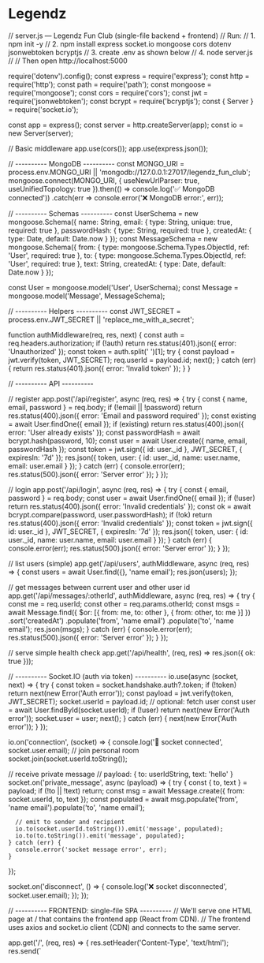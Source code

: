 # Legendz
// server.js — Legendz Fun Club (single-file backend + frontend)
// Run:
// 1. npm init -y
// 2. npm install express socket.io mongoose cors dotenv jsonwebtoken bcryptjs
// 3. create .env as shown below
// 4. node server.js
// 
// Then open http://localhost:5000

require('dotenv').config();
const express = require('express');
const http = require('http');
const path = require('path');
const mongoose = require('mongoose');
const cors = require('cors');
const jwt = require('jsonwebtoken');
const bcrypt = require('bcryptjs');
const { Server } = require('socket.io');

const app = express();
const server = http.createServer(app);
const io = new Server(server);

// Basic middleware
app.use(cors());
app.use(express.json());

// ---------- MongoDB ----------
const MONGO_URI = process.env.MONGO_URI || 'mongodb://127.0.0.1:27017/legendz_fun_club';
mongoose.connect(MONGO_URI, {
  useNewUrlParser: true,
  useUnifiedTopology: true
}).then(() => console.log('✅ MongoDB connected'))
  .catch(err => console.error('❌ MongoDB error:', err));

// ---------- Schemas ----------
const UserSchema = new mongoose.Schema({
  name: String,
  email: { type: String, unique: true, required: true },
  passwordHash: { type: String, required: true },
  createdAt: { type: Date, default: Date.now }
});
const MessageSchema = new mongoose.Schema({
  from: { type: mongoose.Schema.Types.ObjectId, ref: 'User', required: true },
  to: { type: mongoose.Schema.Types.ObjectId, ref: 'User', required: true },
  text: String,
  createdAt: { type: Date, default: Date.now }
});

const User = mongoose.model('User', UserSchema);
const Message = mongoose.model('Message', MessageSchema);

// ---------- Helpers ----------
const JWT_SECRET = process.env.JWT_SECRET || 'replace_me_with_a_secret';

function authMiddleware(req, res, next) {
  const auth = req.headers.authorization;
  if (!auth) return res.status(401).json({ error: 'Unauthorized' });
  const token = auth.split(' ')[1];
  try {
    const payload = jwt.verify(token, JWT_SECRET);
    req.userId = payload.id;
    next();
  } catch (err) {
    return res.status(401).json({ error: 'Invalid token' });
  }
}

// ---------- API ----------

// register
app.post('/api/register', async (req, res) => {
  try {
    const { name, email, password } = req.body;
    if (!email || !password) return res.status(400).json({ error: 'Email and password required' });
    const existing = await User.findOne({ email });
    if (existing) return res.status(400).json({ error: 'User already exists' });
    const passwordHash = await bcrypt.hash(password, 10);
    const user = await User.create({ name, email, passwordHash });
    const token = jwt.sign({ id: user._id }, JWT_SECRET, { expiresIn: '7d' });
    res.json({ token, user: { id: user._id, name: user.name, email: user.email } });
  } catch (err) {
    console.error(err);
    res.status(500).json({ error: 'Server error' });
  }
});

// login
app.post('/api/login', async (req, res) => {
  try {
    const { email, password } = req.body;
    const user = await User.findOne({ email });
    if (!user) return res.status(400).json({ error: 'Invalid credentials' });
    const ok = await bcrypt.compare(password, user.passwordHash);
    if (!ok) return res.status(400).json({ error: 'Invalid credentials' });
    const token = jwt.sign({ id: user._id }, JWT_SECRET, { expiresIn: '7d' });
    res.json({ token, user: { id: user._id, name: user.name, email: user.email } });
  } catch (err) {
    console.error(err);
    res.status(500).json({ error: 'Server error' });
  }
});

// list users (simple)
app.get('/api/users', authMiddleware, async (req, res) => {
  const users = await User.find({}, 'name email');
  res.json(users);
});

// get messages between current user and other user id
app.get('/api/messages/:otherId', authMiddleware, async (req, res) => {
  try {
    const me = req.userId;
    const other = req.params.otherId;
    const msgs = await Message.find({ $or: [{ from: me, to: other }, { from: other, to: me }] })
      .sort('createdAt')
      .populate('from', 'name email')
      .populate('to', 'name email');
    res.json(msgs);
  } catch (err) {
    console.error(err);
    res.status(500).json({ error: 'Server error' });
  }
});

// serve simple health check
app.get('/api/health', (req, res) => res.json({ ok: true }));

// ---------- Socket.IO (auth via token) ----------
io.use(async (socket, next) => {
  try {
    const token = socket.handshake.auth?.token;
    if (!token) return next(new Error('Auth error'));
    const payload = jwt.verify(token, JWT_SECRET);
    socket.userId = payload.id;
    // optional: fetch user
    const user = await User.findById(socket.userId);
    if (!user) return next(new Error('Auth error'));
    socket.user = user;
    next();
  } catch (err) {
    next(new Error('Auth error'));
  }
});

io.on('connection', (socket) => {
  console.log('🔌 socket connected', socket.user.email);
  // join personal room
  socket.join(socket.userId.toString());

  // receive private message
  // payload: { to: userIdString, text: 'hello' }
  socket.on('private_message', async (payload) => {
    try {
      const { to, text } = payload;
      if (!to || !text) return;
      const msg = await Message.create({ from: socket.userId, to, text });
      const populated = await msg.populate('from', 'name email').populate('to', 'name email');

      // emit to sender and recipient
      io.to(socket.userId.toString()).emit('message', populated);
      io.to(to.toString()).emit('message', populated);
    } catch (err) {
      console.error('socket message error', err);
    }
  });

  socket.on('disconnect', () => {
    console.log('❌ socket disconnected', socket.user.email);
  });
});

// ---------- FRONTEND: single-file SPA ----------
// We'll serve one HTML page at / that contains the frontend app (React from CDN).
// The frontend uses axios and socket.io client (CDN) and connects to the same server.

app.get('/', (req, res) => {
  res.setHeader('Content-Type', 'text/html');
  res.send(`<!doctype html>
<html>
  <head>
    <meta charset="utf-8" />
    <title>Legendz Fun Club</title>
    <meta name="viewport" content="width=device-width, initial-scale=1" />
    <!-- Tailwind via CDN for quick styling (dev only) -->
    <script src="https://cdn.tailwindcss.com"></script>
    <style>
      html,body,#root{height:100%}
    </style>
  </head>
  <body class="bg-gray-100">
    <div id="root"></div>

    <!-- React + ReactDOM UMD -->
    <script src="https://unpkg.com/react@18/umd/react.development.js"></script>
    <script src="https://unpkg.com/react-dom@18/umd/react-dom.development.js"></script>
    <!-- Axios -->
    <script src="https://cdn.jsdelivr.net/npm/axios/dist/axios.min.js"></script>
    <!-- Socket.IO client -->
    <script src="/socket.io/socket.io.js"></script>

    <script>
      const e = React.createElement;
      const { useState, useEffect, useRef } = React;

      const API_BASE = '';

      // helper to set axios auth header
      function setAuth(token) {
        if (token) axios.defaults.headers.common['Authorization'] = 'Bearer ' + token;
        else delete axios.defaults.headers.common['Authorization'];
      }

      function App() {
        const [token, setToken] = useState(localStorage.getItem('lfc_token'));
        const [user, setUser] = useState(JSON.parse(localStorage.getItem('lfc_user') || 'null'));

        useEffect(() => {
          if (token) setAuth(token);
        }, [token]);

        if (!token) {
          return e(Auth, { onLogin: (t, u) => {
            localStorage.setItem('lfc_token', t);
            localStorage.setItem('lfc_user', JSON.stringify(u));
            setToken(t); setUser(u); setAuth(t);
          }});
        }

        return e(LegendzFunClub, { token, user, onLogout: () => {
          localStorage.removeItem('lfc_token'); localStorage.removeItem('lfc_user');
          setToken(null); setUser(null); setAuth(null);
        }});
      }

      function Auth({ onLogin }) {
        const [mode, setMode] = useState('login');
        const [email, setEmail] = useState('');
        const [name, setName] = useState('');
        const [password, setPassword] = useState('');

        async function submit() {
          try {
            if (mode === 'login') {
              const r = await axios.post('/api/login', { email, password });
              onLogin(r.data.token, r.data.user);
            } else {
              const r = await axios.post('/api/register', { name, email, password });
              onLogin(r.data.token, r.data.user);
            }
          } catch (err) {
            alert(err.response?.data?.error || 'Auth failed');
          }
        }

        return e('div', { className: 'h-screen flex items-center justify-center' },
          e('div', { className: 'bg-white p-6 rounded shadow w-full max-w-md' },
            e('h2', { className: 'text-xl font-semibold mb-4' }, 'Legendz Fun Club — ' + mode),
            mode === 'register' && e('input', { placeholder: 'Name', value: name, onChange: e=>setName(e.target.value), className: 'w-full p-2 border rounded mb-2' }),
            e('input', { placeholder: 'Email', value: email, onChange: e=>setEmail(e.target.value), className: 'w-full p-2 border rounded mb-2' }),
            e('input', { type: 'password', placeholder: 'Password', value: password, onChange: e=>setPassword(e.target.value), className: 'w-full p-2 border rounded mb-4' }),
            e('button', { className: 'w-full bg-green-600 text-white py-2 rounded', onClick: submit }, mode === 'login' ? 'Login' : 'Register'),
            e('div', { className: 'text-center mt-3 text-sm' },
              e('button', { className: 'text-green-600', onClick: () => setMode(mode === 'login' ? 'register' : 'login') },
                mode === 'login' ? 'Create account' : 'Already have an account?'
              )
            )
          )
        );
      }

      function LegendzFunClub({ token, user, onLogout }) {
        const [users, setUsers] = useState([]);
        const [activeId, setActiveId] = useState(null);
        const [messages, setMessages] = useState({});
        const [input, setInput] = useState('');
        const socketRef = useRef(null);
        const endRef = useRef(null);

        useEffect(() => {
          setAuth(token);
          // fetch users
          axios.get('/api/users').then(r => {
            // server returns {_id, name, email}
            setUsers(r.data.map(u => ({ id: u._id, name: u.name || u.email, email: u.email })));
          }).catch(console.error);

          // connect socket
          const socket = io({ auth: { token } });
          socketRef.current = socket;

          socket.on('connect_error', (err) => console.error('Socket error', err));
          socket.on('message', (m) => {
            // populate local messages: m.from, m.to are objects
            const otherId = (m.from._id === user.id) ? m.to._id : m.from._id;
            setMessages(prev => {
              const arr = prev[otherId] ? [...prev[otherId]] : [];
              arr.push(m);
              return { ...prev, [otherId]: arr };
            });
          });

          return () => socket.disconnect();
        }, []);

        useEffect(() => { scrollToBottom(); }, [messages, activeId]);

        function scrollToBottom() { endRef.current?.scrollIntoView({ behavior: 'smooth' }); }

        async function openChat(otherId) {
          setActiveId(otherId);
          if (!messages[otherId]) {
            const r = await axios.get('/api/messages/' + otherId);
            setMessages(prev => ({ ...prev, [otherId]: r.data }));
          }
        }

        function sendMessage() {
          if (!input.trim() || !activeId) return;
          socketRef.current.emit('private_message', { to: activeId, text: input });
          setInput('');
        }

        return e('div', { className: 'h-screen w-screen flex text-sm' },
          // sidebar
          e('aside', { className: 'w-96 border-r bg-white flex flex-col' },
            e('header', { className: 'px-4 py-3 flex items-center gap-3 border-b' },
              e('div', { className: 'flex-1' },
                e('h1', { className: 'text-lg font-semibold' }, 'Legendz Fun Club'),
                e('p', { className: 'text-xs text-gray-500' }, user.name || user.email)
              ),
              e('button', { className: 'px-3 py-1 rounded-md border text-xs', onClick: onLogout }, 'Logout')
            ),
            e('div', { className: 'p-3' },
              e('input', { placeholder: 'Search', className: 'w-full rounded-md border p-2 text-sm' })
            ),
            e('div', { className: 'flex-1 overflow-auto' },
              users.map(u =>
                e('button', { key: u.id, onClick: () => openChat(u.id), className: 'w-full text-left flex gap-3 items-center px-3 py-2 hover:bg-gray-50' + (u.id === activeId ? ' bg-gray-50' : '') },
                  e('div', { className: 'w-12 h-12 rounded-full bg-indigo-400 flex items-center justify-center text-white font-semibold' }, (u.name||'U').slice(0,2)),
                  e('div', { className: 'flex-1' },
                    e('div', { className: 'font-medium' }, u.name),
                    e('div', { className: 'text-xs text-gray-500 truncate' }, (messages[u.id]||[]).slice(-1)[0]?.text || 'Say hi to start the chat')
                  )
                )
              )
            )
          ),
          // chat area
          e('main', { className: 'flex-1 flex flex-col' },
            activeId ? e(React.Fragment, null,
              e('div', { className: 'flex items-center gap-4 px-6 py-3 border-b bg-white' },
                e('div', { className: 'font-semibold' }, users.find(x=>x.id===activeId)?.name || 'Chat')
              ),
              e('div', { className: 'flex-1 overflow-auto p-6 bg-[url(\"data:image/svg+xml;utf8,<svg xmlns=\\'http://www.w3.org/2000/svg\\' width=\\'200\\' height=\\'200\\'><text x=\\'0\\' y=\\'15\\' font-size=\\'12\\' fill=\\'%23e5e7eb\\'>Legendz Fun Club background</text></svg>)\"]' },
                e('div', { className: 'max-w-3xl mx-auto' },
                  (messages[activeId]||[]).map((m, i) =>
                    e('div', { key: i, className: 'mb-3 flex ' + ((m.from._id === user.id) ? 'justify-end' : 'justify-start') },
                      e('div', { className: ((m.from._id === user.id) ? 'bg-green-600 text-white' : 'bg-white text-black border') + ' p-3 rounded-lg shadow-sm max-w-[70%]' },
                        e('div', null, m.text),
                        e('div', { className: 'text-[10px] text-gray-200 mt-1 text-right' }, new Date(m.createdAt).toLocaleTimeString())
                      )
                    )
                  ),
                  e('div', { ref: endRef })
                )
              ),
              e('div', { className: 'p-4 border-t bg-white' },
                e('div', { className: 'max-w-3xl mx-auto flex items-center gap-3' },
                  e('input', { value: input, onChange: e=>setInput(e.target.value), onKeyDown: e=>{ if(e.key==='Enter') sendMessage() }, placeholder: 'Type a message', className: 'w-full rounded-full border px-4 py-2 focus:outline-none' }),
                  e('button', { onClick: sendMessage, className: 'px-4 py-2 rounded-full bg-green-600 text-white font-semibold' }, 'Send')
                )
              )
            ) : e('div', { className: 'flex-1 flex items-center justify-center' }, 'Select a conversation to start chatting')
          )
        );
      }

      ReactDOM.createRoot(document.getElementById('root')).render(e(App));
    </script>
  </body>
</html>
`);
});

// ---------- start ----------
const PORT = process.env.PORT || 5000;
server.listen(PORT, () => {
  console.log('🚀 Legendz Fun Club running on port', PORT);
});
